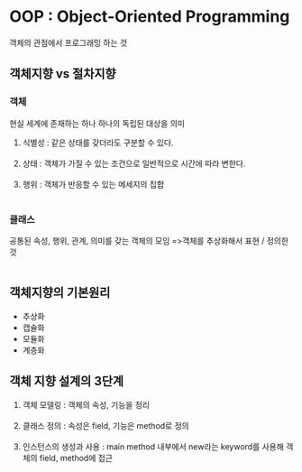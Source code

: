 # OOP : Object-Oriented Programming
 객체의 관점에서 프로그래밍 하는 것<br>
 
 ## 객체지향 vs 절차지향
 
 
### 객체
현실 세계에 존재하는 하나 하나의 독립된 대상을 의미<br>

 1. 식별성 : 같은 상태를 갖더라도 구분할 수 있다. <br><br>
 2. 상태 : 객체가 가질 수 있는 조건으로 일반적으로 시간에 따라 변한다. <br><br>
 3. 행위 : 객체가 반응할 수 있는 메세지의 집합 <br><br>


### 클래스
공통된 속성, 행위, 관계, 의미를 갖는 객체의 모임
=>객체를 추상화해서 표현 / 정의한 것<br><br>


## 객체지향의 기본원리
* 추상화
* 캡슐화
* 모듈화
* 계층화<br>





## 객체 지향 설계의 3단계
 1. 객체 모델링 : 객체의 속성, 기능을 정리 <br><br>
 2. 클래스 정의 : 속성은 field, 기능은 method로 정의<br><br>
 3. 인스턴스의 생성과 사용 : main method 내부에서 new라는 keyword를 사용해 객체의 field, method에 접근 <br>
